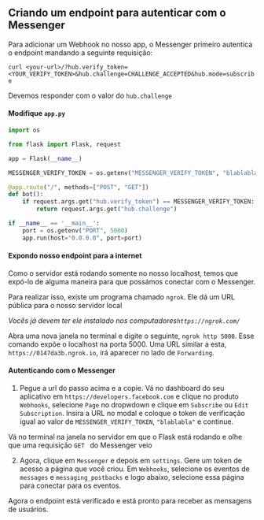 ## Criando um endpoint para autenticar com o Messenger

Para adicionar um Webhook no nosso app, o Messenger primeiro autentica o endpoint mandando a seguinte requisição:

`curl <your-url>/?hub.verify_token=<YOUR_VERIFY_TOKEN>&hub.challenge=CHALLENGE_ACCEPTED&hub.mode=subscribe`

Devemos responder com o valor do `hub.challenge`

#### Modifique `app.py`

```py
import os

from flask import Flask, request

app = Flask(__name__)

MESSENGER_VERIFY_TOKEN = os.getenv("MESSENGER_VERIFY_TOKEN", "blablabla")

@app.route("/", methods=["POST", "GET"])
def bot():
    if request.args.get("hub.verify_token") == MESSENGER_VERIFY_TOKEN:
        return request.args.get("hub.challenge")

if __name__ == '__main__':
    port = os.getenv("PORT", 5000)
    app.run(host="0.0.0.0", port=port)
```

#### Expondo nosso endpoint para a internet

Como o servidor está rodando somente no nosso localhost, temos que expó-lo de alguma maneira para que possámos conectar com o Messenger.

Para realizar isso, existe um programa chamado `ngrok`. Ele dá um URL pública para o nosso servidor local

*Vocês já devem ter ele instalado nos computadores`https://ngrok.com/`*

Abra uma nova janela no terminal e digite o seguinte, `ngrok http 5000`. Esse comando expõe o localhost na porta 5000. Uma URL similar a esta, `https://0147da3b.ngrok.io`, irá aparecer no lado de `Forwarding`.

#### Autenticando com o Messenger

1) Pegue a url do passo acima e a copie. Vá no dashboard do seu aplicativo em `https://developers.facebook.com` e clique no produto `Webhooks`, selecione `Page` no dropwdown e clique em `Subscribe` ou `Edit Subscription`. Insira a URL no modal e coloque o token de verificação igual ao valor de `MESSENGER_VERIFY_TOKEN`, `"blablabla"` e continue.

Vá no terminal na janela no servidor em que o Flask está rodando e olhe que uma requisição `GET ` do Messenger veio

2) Agora, clique em `Messenger` e depois em `settings`. Gere um token de acesso a página que você criou. Em `Webhooks`, selecione os eventos de `messages` e `messaging_postbacks` e logo abaixo, selecione essa página para conectar para os eventos.

Agora o endpoint está verificado e está pronto para receber as mensagens de usuários.


